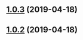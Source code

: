 ## [1.0.3](https://github.com/zczhangchao51/vue-cli-plugin-scaffold/compare/v1.0.2...v1.0.3) (2019-04-18)



## [1.0.2](/compare/v1.0.1...v1.0.2) (2019-04-18)



